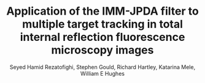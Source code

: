 ---
layout: pub
title: Application of the IMM-JPDA filter to multiple target tracking in total internal reflection fluorescence microscopy images
author: Seyed Hamid Rezatofighi, Stephen Gould, Richard Hartley, Katarina Mele, William E Hughes
year: 2012
paper_link: https://link.springer.com/content/pdf/10.1007/978-3-642-33415-3_44.pdf
publisher: International Conference on Medical Image Computing and Computer-Assisted Intervention (MICCAI12)
comments: false
category: blog
---